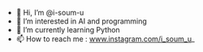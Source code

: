 - 👋 Hi, I’m @i-soum-u
- 👀 I’m interested in AI and programming
- 🌱 I’m currently learning Python
- 📫 How to reach me :
www.instagram.com/i_soum_u_

<!---
i-soum-u/i-soum-u is a ✨ special ✨ repository because its `README.md` (this file) appears on your GitHub profile.
You can click the Preview link to take a l
